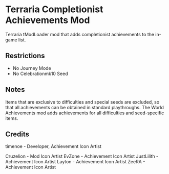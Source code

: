 # Terraria Completionist Achievements Mod

Terraria tModLoader mod that adds completionist achievements to the in-game list.

## Restrictions
- No Journey Mode
- No Celebrationmk10 Seed

## Notes
Items that are exclusive to difficulties and special seeds are excluded, so that all achievements can be obtained in standard playthroughs. The World Achievements mod adds achievements for all difficulties and seed-specific items.

## Credits
timenoe - Developer, Achievement Icon Artist

Cruzelion - Mod Icon Artist
EvZone - Achievement Icon Artist
JustLilith - Achievement Icon Artist
Layton - Achievement Icon Artist
ZeeRA - Achievement Icon Artist